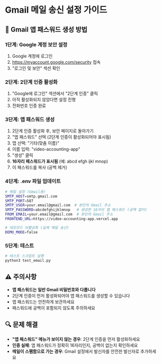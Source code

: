 # Gmail 메일 송신 설정 가이드

## 📧 Gmail 앱 패스워드 생성 방법

### 1단계: Google 계정 보안 설정
1. Google 계정에 로그인
2. https://myaccount.google.com/security 접속
3. "로그인 및 보안" 섹션 확인

### 2단계: 2단계 인증 활성화
1. "Google에 로그인" 섹션에서 "2단계 인증" 클릭
2. 아직 활성화되지 않았다면 설정 진행
3. 전화번호 인증 완료

### 3단계: 앱 패스워드 생성
1. 2단계 인증 활성화 후, 보안 페이지로 돌아가기
2. "앱 패스워드" 선택 (2단계 인증이 활성화되어야 표시됨)
3. 앱 선택: "기타(맞춤 이름)"
4. 이름 입력: "video-accounting-app"
5. "생성" 클릭
6. **16자리 패스워드가 표시됨** (예: abcd efgh ijkl mnop)
7. 이 패스워드를 복사 (공백 제거)

### 4단계: .env 파일 업데이트

```bash
# 메일 설정 (Gmail용)
SMTP_HOST=smtp.gmail.com
SMTP_PORT=587
SMTP_USER=your.email@gmail.com  # 본인의 Gmail 주소
SMTP_PASSWORD=abcdefghijklmnop   # 생성한 16자리 앱 패스워드 (공백 없이)
FROM_EMAIL=your.email@gmail.com  # 본인의 Gmail 주소
FRONTEND_URL=https://video-accounting-app.vercel.app

# 데모모드 비활성화 (실제 메일 송신)
DEMO_MODE=false
```

### 5단계: 테스트
```bash
# 테스트 스크립트 실행
python3 test_email.py
```

## ⚠️ 주의사항
- **앱 패스워드는 일반 Gmail 비밀번호와 다릅니다**
- 2단계 인증이 먼저 활성화되어야 앱 패스워드를 생성할 수 있습니다
- 앱 패스워드는 안전하게 보관하세요
- 패스워드에 공백이 포함되지 않도록 주의하세요

## 🔍 문제 해결
- **"앱 패스워드" 메뉴가 보이지 않는 경우**: 2단계 인증을 먼저 활성화하세요
- **인증 실패**: 앱 패스워드가 정확히 16자리인지, 공백이 없는지 확인하세요
- **메일이 스팸함으로 가는 경우**: Gmail 설정에서 발신자를 안전한 발신자로 추가하세요
